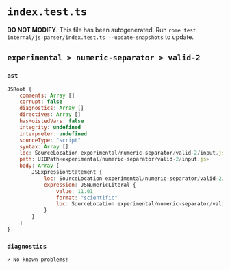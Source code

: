 # `index.test.ts`

**DO NOT MODIFY**. This file has been autogenerated. Run `rome test internal/js-parser/index.test.ts --update-snapshots` to update.

## `experimental > numeric-separator > valid-2`

### `ast`

```javascript
JSRoot {
	comments: Array []
	corrupt: false
	diagnostics: Array []
	directives: Array []
	hasHoistedVars: false
	integrity: undefined
	interpreter: undefined
	sourceType: "script"
	syntax: Array []
	loc: SourceLocation experimental/numeric-separator/valid-2/input.js 1:0-1:9
	path: UIDPath<experimental/numeric-separator/valid-2/input.js>
	body: Array [
		JSExpressionStatement {
			loc: SourceLocation experimental/numeric-separator/valid-2/input.js 1:0-1:9
			expression: JSNumericLiteral {
				value: 11.01
				format: "scientific"
				loc: SourceLocation experimental/numeric-separator/valid-2/input.js 1:0-1:9
			}
		}
	]
}
```

### `diagnostics`

```
✔ No known problems!

```

